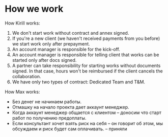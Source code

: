 # How we work

How Kirill works:

1. We don't start work without contract and annex signed. 
2. If you're a new client \(we haven't received payments from you before\) we start work only after prepayment.
3. An account manager is responsible for the kick-off. 
4. An account manager is responsible for telling client that works can be started only after docs signed. 
5. A partner can take responsibility for starting works without documents signed. In that case, hours won't be reimbursed if the client cancels the collaboration.
6. We have only two types of contract: Dedicated Team and T&M. 

How Max works:

* Без денег не начинаем работы.
* Отмашку на начало проекта дает аккаунт менеджер.
* Когда аккаунт менеджер общается с клиентом – доносим что старт работ по получению предоплаты.
* Если консультант хочет взять риск на себя – он говорит об этом, мы обсуждаем и риск будет сам оплачивать. – приняли

